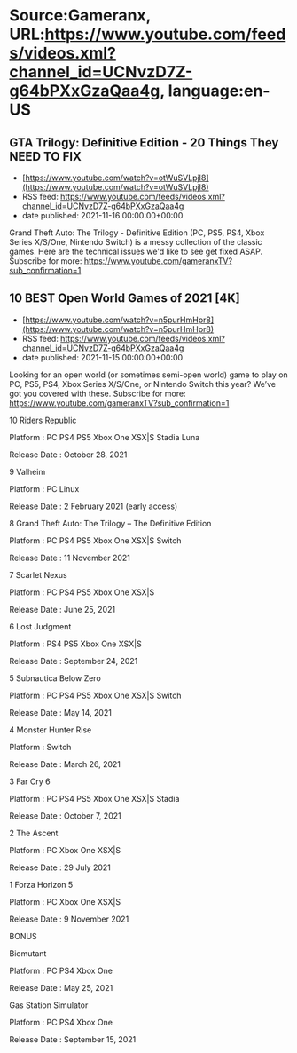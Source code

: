 # Source:Gameranx, URL:https://www.youtube.com/feeds/videos.xml?channel_id=UCNvzD7Z-g64bPXxGzaQaa4g, language:en-US

## GTA Trilogy: Definitive Edition - 20 Things They NEED TO FIX
 - [https://www.youtube.com/watch?v=otWuSVLpjI8](https://www.youtube.com/watch?v=otWuSVLpjI8)
 - RSS feed: https://www.youtube.com/feeds/videos.xml?channel_id=UCNvzD7Z-g64bPXxGzaQaa4g
 - date published: 2021-11-16 00:00:00+00:00

Grand Theft Auto: The Trilogy - Definitive Edition (PC, PS5, PS4, Xbox Series X/S/One, Nintendo Switch) is a messy collection of the classic games. Here are the technical issues we'd like to see get fixed ASAP.
Subscribe for more: https://www.youtube.com/gameranxTV?sub_confirmation=1

## 10 BEST Open World Games of 2021 [4K]
 - [https://www.youtube.com/watch?v=n5purHmHpr8](https://www.youtube.com/watch?v=n5purHmHpr8)
 - RSS feed: https://www.youtube.com/feeds/videos.xml?channel_id=UCNvzD7Z-g64bPXxGzaQaa4g
 - date published: 2021-11-15 00:00:00+00:00

Looking for an open world (or sometimes semi-open world) game to play on PC, PS5, PS4, Xbox Series X/S/One, or Nintendo Switch this year? We’ve got you covered with these.
Subscribe for more: https://www.youtube.com/gameranxTV?sub_confirmation=1

10 Riders Republic

Platform : PC PS4 PS5 Xbox One XSX|S Stadia Luna 

Release Date : October 28, 2021



9 Valheim

Platform : PC Linux 

Release Date : 2 February 2021 (early access) 



8 Grand Theft Auto: The Trilogy – The Definitive Edition

Platform : PC PS4 PS5 Xbox One XSX|S Switch 

Release Date : 11 November 2021 



7 Scarlet Nexus  

Platform : PC PS4 PS5 Xbox One XSX|S 

Release Date : June 25, 2021 



6 Lost Judgment

Platform : PS4 PS5 Xbox One XSX|S 

Release Date : September 24, 2021 



5 Subnautica Below Zero

Platform : PC PS4 PS5 Xbox One XSX|S Switch  

Release Date : May 14, 2021 



4 Monster Hunter Rise

Platform : Switch 

Release Date : March 26, 2021 



3 Far Cry 6

Platform : PC PS4 PS5 Xbox One XSX|S Stadia 

Release Date : October 7, 2021 



2 The Ascent

Platform : PC Xbox One XSX|S

Release Date : 29 July 2021 



1 Forza Horizon 5

Platform : PC Xbox One XSX|S 

Release Date : 9 November 2021 



BONUS

Biomutant

Platform : PC PS4 Xbox One 

Release Date : May 25, 2021 



Gas Station Simulator 

Platform : PC PS4 Xbox One 

Release Date : September 15, 2021

